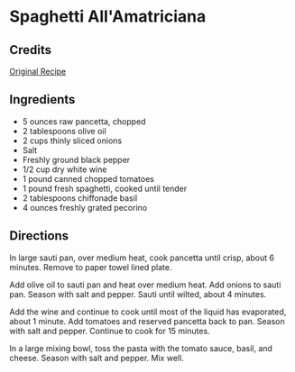 # Spaghetti All'Amatriciana 

<!-- BEGIN content -->

## Credits

[Original Recipe](http://www.foodtv.com/foodtv/recipe/0,6255,13928,00.html "http://www.foodtv.com/foodtv/recipe/0,6255,13928,00.html")

## Ingredients

- 5 ounces raw pancetta, chopped
- 2 tablespoons olive oil
- 2 cups thinly sliced onions
- Salt
- Freshly ground black pepper
- 1/2 cup dry white wine
- 1 pound canned chopped tomatoes
- 1 pound fresh spaghetti, cooked until tender
- 2 tablespoons chiffonade basil
- 4 ounces freshly grated pecorino

## Directions

In large sauti pan, over medium heat, cook pancetta until crisp, about 6 minutes. Remove to paper towel lined plate.   
  
 Add olive oil to sauti pan and heat over medium heat. Add onions to sauti pan. Season with salt and pepper. Sauti until wilted, about 4 minutes.   
  
 Add the wine and continue to cook until most of the liquid has evaporated, about 1 minute. Add tomatoes and reserved pancetta back to pan. Season with salt and pepper. Continue to cook for 15 minutes.   
  
 In a large mixing bowl, toss the pasta with the tomato sauce, basil, and cheese. Season with salt and pepper. Mix well.

<!-- END content -->

